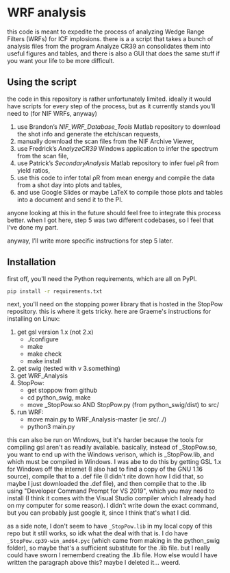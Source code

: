 # WRF analysis

this code is meant to expedite the process of analyzing Wedge Range Filters (WRFs) for ICF implosions.
there is a a script that takes a bunch of analysis files from the program Analyze CR39 an consolidates them into useful figures and tables,
and there is also a GUI that does the same stuff if you want your life to be more difficult.

## Using the script

the code in this repository is rather unfortunately limited.
ideally it would have scripts for every step of the process,
but as it currently stands you’ll need to (for NIF WRFs, anyway)
1. use Brandon’s *NIF_WRF_Database_Tools* Matlab repository to download the shot info and generate the etch/scan requests,
2. manually download the scan files from the NIF Archive Viewer,
3. use Fredrick’s *AnalyzeCR39* Windows application to infer the spectrum from the scan file,
4. use Patrick’s *SecondaryAnalysis* Matlab repository to infer fuel ρR from yield ratios,
5. use this code to infer total ρR from mean energy and compile the data from a shot day into plots and tables,
6. and use Google Slides or maybe LaTeX to compile those plots and tables into a document and send it to the PI.

anyone looking at this in the future should feel free to integrate this process better.
when I got here, step 5 was two different codebases, so I feel that I’ve done my part.

anyway, I’ll write more specific instructions for step 5 later.

## Installation

first off, you'll need the Python requirements, which are all on PyPI.
~~~bash
pip install -r requirements.txt
~~~

next, you'll need on the stopping power library that is hosted in the StopPow repository.
this is where it gets tricky.
here are Graeme's instructions for installing on Linux:

1. get gsl version 1.x (not 2.x)
    - ./configure
    - make
    - make check
    - make install
2. get swig (tested with v 3.something)
3. get WRF_Analysis
4. StopPow:
    - get stoppow from github
    - cd python_swig, make
    - move \_StopPow.so AND StopPow.py (from python_swig/dist) to src/
5. run WRF:
    - move main.py to WRF_Analysis-master (ie src/../)
    - python3 main.py

this can also be run on Windows, but it's harder because the tools for compiling gsl aren't as readily available.
basically, instead of \_StopPow.so, you want to end up with the Windows verison,
which is \_StopPow.lib, and which must be compiled in Windows.
I was abe to do this by getting GSL 1.x for Windows off the internet (I also had to find a copy of the GNU 1.16 source),
compile that to a .def file (I didn't rite down how I did that, so maybe I just downloaded the .def file),
and then compile that to the .lib using "Developer Command Prompt for VS 2019",
which you may need to install (I think it comes with the Visual Studio compiler which I already had on my computer for some reason).
I didn't write down the exact command, but you can probably just google it, since I think that's what I did.

as a side note, I don't seem to have `_StopPow.lib` in my local copy of this repo but it still works,
so idk what the deal with that is.
I do have `_StopPow.cp39-win_amd64.pyc` (which came from making in the python_swig folder),
so maybe that's a sufficient substitute for the .lib file.
but I really could have sworn I rememberd creating the .lib file.
How else would I have written the paragraph above this?
maybe I deleted it...
weerd.
